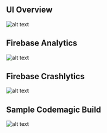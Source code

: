 ## UI Overview
![alt text](https://github.com/toku404/submission_flutter_expert/blob/main/screenshots/running_app_ss.png?raw=true)

## Firebase Analytics
![alt text](https://github.com/toku404/submission_flutter_expert/blob/main/screenshots/firebase_analytic_ss.png?raw=true)

## Firebase Crashlytics
![alt text](https://github.com/toku404/submission_flutter_expert/blob/main/screenshots/firebase_crashlytic_ss.png?raw=true)

## Sample Codemagic Build 
![alt text](https://github.com/toku404/submission_flutter_expert/blob/main/screenshots/codemagic_ss.png?raw=true)